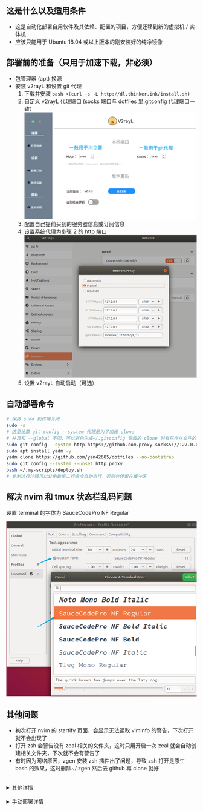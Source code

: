 ## 这是什么以及适用条件

- 这是自动化部署自用软件及其依赖、配置的项目，方便迁移到新的虚拟机 / 实体机
- 应该只能用于 Ubuntu 18.04 或以上版本的刚安装好的纯净镜像

## 部署前的准备（只用于加速下载，非必须）

- 包管理器 (apt) 换源
- 安装 v2rayL 和设置 git 代理
  1. 下载并安装 `bash <(curl -s -L http://dl.thinker.ink/install.sh)`
  2. 自定义 v2rayL 代理端口 (socks 端口与 dotfiles 里.gitconfig 代理端口一致） ![](https://github.com/yan42685/dotfiles/blob/master/.config/images/proxy-setting1.png)
  3. 配置自己提前买到的服务器信息或订阅信息
  4. 设置系统代理为步骤 2 的 http 端口 ![](https://github.com/yan42685/dotfiles/blob/master/.config/images/proxy-setting2.png)
  5. 设置 v2rayL 自动启动（可选）

## 自动部署命令

```bash
# 保持 sudo 到终端关闭
sudo -s
# 这里设置 git config --system 代理是为了加速 clone　
# 并且和 --global 不同，可以避免生成~/.gitconfig 导致的 clone 时有已存在文件的异常
sudo git config --system http.https://github.com.proxy socks5://127.0.0.1:6543
sudo apt install yadm -y
yadm clone https://github.com/yan42685/dotfiles --no-bootstrap
sudo git config --system --unset http.proxy
bash ~/.my-scripts/deploy.sh
# 复制这行注释可以让倒数第二行命令自动执行，否则会停留在缓冲区
```

## 解决 nvim 和 tmux 状态栏乱码问题

设置 terminal 的字体为 SauceCodePro NF Regular
<br>

![Ubuntu18 设置 gnome-terminal 字体示例图](https://raw.githubusercontent.com/yan42685/dotfiles/master/.config/images/font-settting.png)

## 其他问题

- 初次打开 nvim 的 startify 页面，会显示无法读取 viminfo 的警告，下次打开就不会出现了
- 打开 zsh 会警告没有 zeal 相关的文件夹，这时只用开启一次 zeal 就会自动创建相关文件夹，下次就不会有警告了
- 有时因为网络原因，zgen 安装 zsh 插件出了问题，导致 zsh 打开是原生 bash 的效果，这时删除~/.zgen 然后去 github 再 clone 就好

<br>
<details>
<summary>其他详情</summary>

- dotfiles 里的.local/share/nvim/site/autoload/plug.vim 是 vim-plug 插件管理器的源文件，意味着不会更新 vim-plug 了

</details>

<br>
<details>
<summary>手动部署详情</summary>

## 依赖

- pyenv

```bash
sudo apt install -y make build-essential libssl-dev zlib1g-dev libbz2-dev
libreadline-dev libsqlite3-dev wget curl llvm libncurses5-dev libncursesw5-dev
xz-utils tk-dev libffi-dev liblzma-dev python-openssl git
```

```bash
git clone https://github.com/yyuu/pyenv.git ~/.pyenv
```

- python3, pip3
- node, npm
- snap
- zsh
- zgen
- nvim
- neovim-remote `pip3 install neovim-remote`
- lua
- trash
- ccls （from snap)
- universal ctags
- global
- NerdFont 终端字体：SauceCodePro NF
  (regular+bold+italic+bold italic) 或 DroidSansMono NF
- eslint prettier pylint autopep8 cppcheck clang-format
- rg
- fzf
- tmux (tmux-finger 插件依赖 gawk 包，`sudo apt install gawk`)

# 其他非必须工具推荐

- zeal 查看各种离线文档
- nnn 文件管理器
- bat 略好看的 cat
- 无道词典
- gdb-dashboard 更好看的 gdb
- 如果是用的 gnome-terminal, 可以考虑从`https://github.com/Mayccoll/Gogh`安装比较好看
  的主题（暂时用 material )
- asynctask (`mkdir ~/github && cd ~/github && git clone --depth 1 https://github.com/skywind3000/asynctasks.vim && ln -s ~/github/asynctasks.vim/bin/asynctask ~/.local/bin`)
- Alacritty （这个终端模拟器不能正常显示 emoji, 其他都挺好）
- syncthing.x64 （同步工具）
- Joplin 记笔记

## 如何在远程机器上使用本地 zsh

[https://github.com/rutchkiwi/copyzshell](https://github.com/rutchkiwi/copyzshell)

```bash
git clone https://github.com/rutchkiwi/copyzshell.git ~ZSH_CUSTOM/plugins/copyzshell
```

```bash
copyzshell <remote machine>
```

## 如何在远程机器上使用本地 vim

[https://unix.stackexchange.com/questions/202918/how-do-i-remotely-edit-files-via-ssh](https://unix.stackexchange.com/questions/202918/how-do-i-remotely-edit-files-via-ssh)

使用 sshfs 把远程文件夹 mount 到本地

</details>
